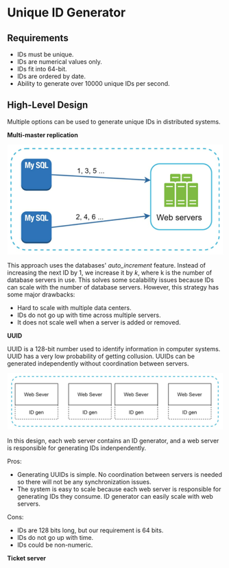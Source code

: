 # Unique ID Generator

## Requirements

- IDs must be unique.
- IDs are numerical values only.
- IDs fit into 64-bit.
- IDs are ordered by date.
- Ability to generate over 10000 unique IDs per second.

## High-Level Design

Multiple options can be used to generate unique IDs in distributed systems.

**Multi-master replication**

![Multi-master Replication](../assets/multi_master_replication.png)

This approach uses the databases' *auto_increment* feature. Instead of increasing the next ID by 1, we increase it by *k*, where k is the number of database servers in use. This solves some scalability issues because IDs can scale with the number of database servers. However, this strategy has some major drawbacks:

- Hard to scale with multiple data centers.
- IDs do not go up with time across multiple servers.
- It does not scale well when a server is added or removed.

**UUID**

UUID is a 128-bit number used to identify information in computer systems. UUID has a very low probability of getting collusion. UUIDs can be generated independently without coordination between servers.

![UUID](../assets/uuid.png)

In this design, each web server contains an ID generator, and a web server is responsible for generating IDs indenpendently.

Pros:

- Generating UUIDs is simple. No coordination between servers is needed so there will not be any synchronization issues.
- The system is easy to scale because each web server is responsible for generating IDs they consume. ID generator can easily scale with web servers.

Cons:

- IDs are 128 bits long, but our requirement is 64 bits.
- IDs do not go up with time.
- IDs could be non-numeric.

**Ticket server**

